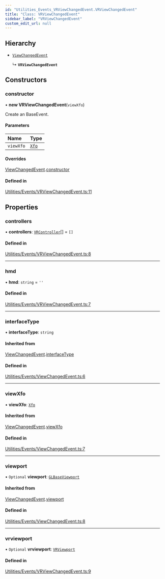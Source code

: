 ```yaml
---
id: "Utilities_Events_VRViewChangedEvent.VRViewChangedEvent"
title: "Class: VRViewChangedEvent"
sidebar_label: "VRViewChangedEvent"
custom_edit_url: null
---
```




## Hierarchy

- [`ViewChangedEvent`](Utilities_Events_ViewChangedEvent.ViewChangedEvent)

  ↳ **`VRViewChangedEvent`**

## Constructors

### constructor

• **new VRViewChangedEvent**(`viewXfo`)

Create an BaseEvent.

#### Parameters

| Name | Type |
| :------ | :------ |
| `viewXfo` | [`Xfo`](../../Math/Math_Xfo.Xfo) |

#### Overrides

[ViewChangedEvent](Utilities_Events_ViewChangedEvent.ViewChangedEvent).[constructor](Utilities_Events_ViewChangedEvent.ViewChangedEvent#constructor)

#### Defined in

[Utilities/Events/VRViewChangedEvent.ts:11](https://github.com/ZeaInc/zea-engine/blob/f5f8fb8b9/src/Utilities/Events/VRViewChangedEvent.ts#L11)

## Properties

### controllers

• **controllers**: [`VRController`](../../Renderer/VR/Renderer_VR_VRController.VRController)[] = `[]`

#### Defined in

[Utilities/Events/VRViewChangedEvent.ts:8](https://github.com/ZeaInc/zea-engine/blob/f5f8fb8b9/src/Utilities/Events/VRViewChangedEvent.ts#L8)

___

### hmd

• **hmd**: `string` = `''`

#### Defined in

[Utilities/Events/VRViewChangedEvent.ts:7](https://github.com/ZeaInc/zea-engine/blob/f5f8fb8b9/src/Utilities/Events/VRViewChangedEvent.ts#L7)

___

### interfaceType

• **interfaceType**: `string`

#### Inherited from

[ViewChangedEvent](Utilities_Events_ViewChangedEvent.ViewChangedEvent).[interfaceType](Utilities_Events_ViewChangedEvent.ViewChangedEvent#interfacetype)

#### Defined in

[Utilities/Events/ViewChangedEvent.ts:6](https://github.com/ZeaInc/zea-engine/blob/f5f8fb8b9/src/Utilities/Events/ViewChangedEvent.ts#L6)

___

### viewXfo

• **viewXfo**: [`Xfo`](../../Math/Math_Xfo.Xfo)

#### Inherited from

[ViewChangedEvent](Utilities_Events_ViewChangedEvent.ViewChangedEvent).[viewXfo](Utilities_Events_ViewChangedEvent.ViewChangedEvent#viewxfo)

#### Defined in

[Utilities/Events/ViewChangedEvent.ts:7](https://github.com/ZeaInc/zea-engine/blob/f5f8fb8b9/src/Utilities/Events/ViewChangedEvent.ts#L7)

___

### viewport

• `Optional` **viewport**: [`GLBaseViewport`](../../Renderer/Renderer_GLBaseViewport.GLBaseViewport)

#### Inherited from

[ViewChangedEvent](Utilities_Events_ViewChangedEvent.ViewChangedEvent).[viewport](Utilities_Events_ViewChangedEvent.ViewChangedEvent#viewport)

#### Defined in

[Utilities/Events/ViewChangedEvent.ts:8](https://github.com/ZeaInc/zea-engine/blob/f5f8fb8b9/src/Utilities/Events/ViewChangedEvent.ts#L8)

___

### vrviewport

• `Optional` **vrviewport**: [`VRViewport`](../../Renderer/VR/Renderer_VR_VRViewport.VRViewport)

#### Defined in

[Utilities/Events/VRViewChangedEvent.ts:9](https://github.com/ZeaInc/zea-engine/blob/f5f8fb8b9/src/Utilities/Events/VRViewChangedEvent.ts#L9)

